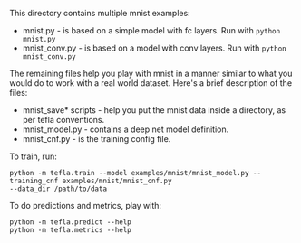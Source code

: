 This directory contains multiple mnist examples:
* mnist.py - is based on a simple model with fc layers. Run with `python mnist.py`
* mnist_conv.py - is based on a model with conv layers. Run with `python mnist_conv.py`

The remaining files help you play with mnist in a manner similar to what you would do to work 
with a real world dataset. Here's a brief description of the files:
* mnist_save* scripts - help you put the mnist data inside a directory, as per tefla conventions.
* mnist_model.py - contains a deep net model definition.
* mnist_cnf.py - is the training config file.

To train, run:
```
python -m tefla.train --model examples/mnist/mnist_model.py --training_cnf examples/mnist/mnist_cnf.py 
--data_dir /path/to/data
```

To do predictions and metrics, play with:
```
python -m tefla.predict --help
python -m tefla.metrics --help
```
 